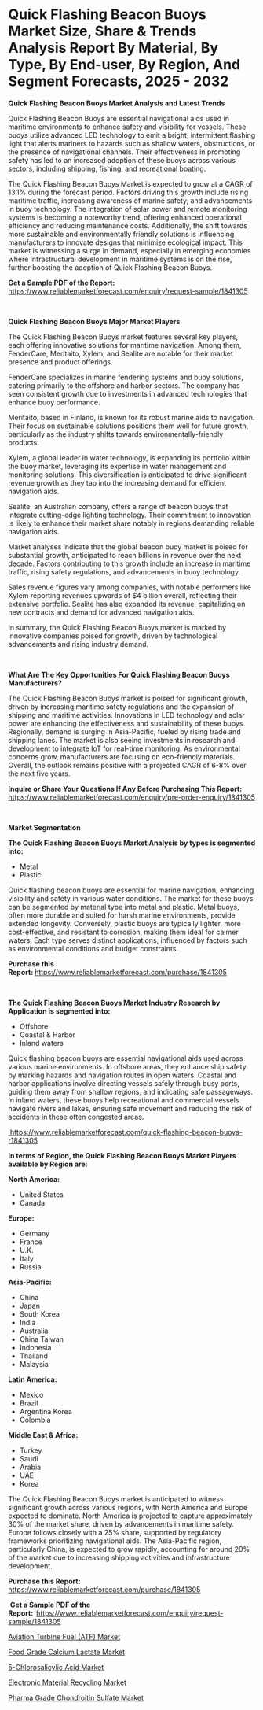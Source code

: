 <p><h1>Quick Flashing Beacon Buoys Market Size, Share & Trends Analysis Report By Material, By Type, By End-user, By Region, And Segment Forecasts, 2025 - 2032</h1></p><p><strong>Quick Flashing Beacon Buoys Market Analysis and Latest Trends</strong></p>
<p><p>Quick Flashing Beacon Buoys are essential navigational aids used in maritime environments to enhance safety and visibility for vessels. These buoys utilize advanced LED technology to emit a bright, intermittent flashing light that alerts mariners to hazards such as shallow waters, obstructions, or the presence of navigational channels. Their effectiveness in promoting safety has led to an increased adoption of these buoys across various sectors, including shipping, fishing, and recreational boating.</p><p>The Quick Flashing Beacon Buoys Market is expected to grow at a CAGR of 13.1% during the forecast period. Factors driving this growth include rising maritime traffic, increasing awareness of marine safety, and advancements in buoy technology. The integration of solar power and remote monitoring systems is becoming a noteworthy trend, offering enhanced operational efficiency and reducing maintenance costs. Additionally, the shift towards more sustainable and environmentally friendly solutions is influencing manufacturers to innovate designs that minimize ecological impact. This market is witnessing a surge in demand, especially in emerging economies where infrastructural development in maritime systems is on the rise, further boosting the adoption of Quick Flashing Beacon Buoys.</p></p>
<p><strong>Get a Sample PDF of the Report:&nbsp;</strong> <a href="https://www.reliablemarketforecast.com/enquiry/request-sample/1841305?utm_campaign=2011&utm_medium=2&utm_source=Github&utm_content=ia&utm_term=28022025&utm_id=quick-flashing-beacon-buoys">https://www.reliablemarketforecast.com/enquiry/request-sample/1841305</a></p>
<p>&nbsp;</p>
<p><strong>Quick Flashing Beacon Buoys Major Market Players</strong></p>
<p><p>The Quick Flashing Beacon Buoys market features several key players, each offering innovative solutions for maritime navigation. Among them, FenderCare, Meritaito, Xylem, and Sealite are notable for their market presence and product offerings.</p><p>FenderCare specializes in marine fendering systems and buoy solutions, catering primarily to the offshore and harbor sectors. The company has seen consistent growth due to investments in advanced technologies that enhance buoy performance.</p><p>Meritaito, based in Finland, is known for its robust marine aids to navigation. Their focus on sustainable solutions positions them well for future growth, particularly as the industry shifts towards environmentally-friendly products. </p><p>Xylem, a global leader in water technology, is expanding its portfolio within the buoy market, leveraging its expertise in water management and monitoring solutions. This diversification is anticipated to drive significant revenue growth as they tap into the increasing demand for efficient navigation aids.</p><p>Sealite, an Australian company, offers a range of beacon buoys that integrate cutting-edge lighting technology. Their commitment to innovation is likely to enhance their market share notably in regions demanding reliable navigation aids.</p><p>Market analyses indicate that the global beacon buoy market is poised for substantial growth, anticipated to reach billions in revenue over the next decade. Factors contributing to this growth include an increase in maritime traffic, rising safety regulations, and advancements in buoy technology.</p><p>Sales revenue figures vary among companies, with notable performers like Xylem reporting revenues upwards of $4 billion overall, reflecting their extensive portfolio. Sealite has also expanded its revenue, capitalizing on new contracts and demand for advanced navigation aids.</p><p>In summary, the Quick Flashing Beacon Buoys market is marked by innovative companies poised for growth, driven by technological advancements and rising industry demand.</p></p>
<p>&nbsp;</p>
<p><strong>What Are The Key Opportunities For Quick Flashing Beacon Buoys Manufacturers?</strong></p>
<p><p>The Quick Flashing Beacon Buoys market is poised for significant growth, driven by increasing maritime safety regulations and the expansion of shipping and maritime activities. Innovations in LED technology and solar power are enhancing the effectiveness and sustainability of these buoys. Regionally, demand is surging in Asia-Pacific, fueled by rising trade and shipping lanes. The market is also seeing investments in research and development to integrate IoT for real-time monitoring. As environmental concerns grow, manufacturers are focusing on eco-friendly materials. Overall, the outlook remains positive with a projected CAGR of 6-8% over the next five years.</p></p>
<p><strong>Inquire or Share Your Questions If Any Before Purchasing This Report:</strong> <a href="https://www.reliablemarketforecast.com/enquiry/pre-order-enquiry/1841305?utm_campaign=2011&utm_medium=2&utm_source=Github&utm_content=ia&utm_term=28022025&utm_id=quick-flashing-beacon-buoys">https://www.reliablemarketforecast.com/enquiry/pre-order-enquiry/1841305</a></p>
<p>&nbsp;</p>
<p><strong>Market Segmentation</strong></p>
<p><strong>The Quick Flashing Beacon Buoys Market Analysis by types is segmented into:</strong></p>
<p><ul><li>Metal</li><li>Plastic</li></ul></p>
<p><p>Quick flashing beacon buoys are essential for marine navigation, enhancing visibility and safety in various water conditions. The market for these buoys can be segmented by material type into metal and plastic. Metal buoys, often more durable and suited for harsh marine environments, provide extended longevity. Conversely, plastic buoys are typically lighter, more cost-effective, and resistant to corrosion, making them ideal for calmer waters. Each type serves distinct applications, influenced by factors such as environmental conditions and budget constraints.</p></p>
<p><strong>Purchase this Report:&nbsp;</strong><a href="https://www.reliablemarketforecast.com/purchase/1841305?utm_campaign=2011&utm_medium=2&utm_source=Github&utm_content=ia&utm_term=28022025&utm_id=quick-flashing-beacon-buoys">https://www.reliablemarketforecast.com/purchase/1841305</a></p>
<p>&nbsp;</p>
<p><strong>The Quick Flashing Beacon Buoys Market Industry Research by Application is segmented into:</strong></p>
<p><ul><li>Offshore</li><li>Coastal & Harbor</li><li>Inland waters</li></ul></p>
<p><p>Quick flashing beacon buoys are essential navigational aids used across various marine environments. In offshore areas, they enhance ship safety by marking hazards and navigation routes in open waters. Coastal and harbor applications involve directing vessels safely through busy ports, guiding them away from shallow regions, and indicating safe passageways. In inland waters, these buoys help recreational and commercial vessels navigate rivers and lakes, ensuring safe movement and reducing the risk of accidents in these often congested areas.</p></p>
<p><a href="https://www.reliablemarketforecast.com/quick-flashing-beacon-buoys-r1841305?utm_campaign=2011&utm_medium=2&utm_source=Github&utm_content=ia&utm_term=28022025&utm_id=quick-flashing-beacon-buoys">&nbsp;https://www.reliablemarketforecast.com/quick-flashing-beacon-buoys-r1841305</a></p>
<p><strong>In terms of Region, the Quick Flashing Beacon Buoys Market Players available by Region are:</strong></p>
<p>
    <p> <strong> North America: </strong>
        <ul>
            <li>United States</li>
            <li>Canada</li>
        </ul>
        </p> 
    <p> <strong> Europe: </strong>
        <ul>
            <li>Germany</li>
            <li>France</li>
            <li>U.K.</li>
            <li>Italy</li>
            <li>Russia</li>
        </ul>
        </p> 
    <p> <strong> Asia-Pacific: </strong>
        <ul>
            <li>China</li>
            <li>Japan</li>
            <li>South Korea</li>
            <li>India</li>
            <li>Australia</li>
            <li>China Taiwan</li>
            <li>Indonesia</li>
            <li>Thailand</li>
            <li>Malaysia</li>
        </ul>
        </p> 
    <p> <strong> Latin America: </strong>
        <ul>
            <li>Mexico</li>
            <li>Brazil</li>
            <li>Argentina Korea</li>
            <li>Colombia</li>
        </ul>
        </p> 
    <p> <strong> Middle East & Africa: </strong>
        <ul>
            <li>Turkey</li>
            <li>Saudi</li>
            <li>Arabia</li>
            <li>UAE</li>
            <li>Korea</li>
        </ul>
    </p>
    </p>
<p><p>The Quick Flashing Beacon Buoys market is anticipated to witness significant growth across various regions, with North America and Europe expected to dominate. North America is projected to capture approximately 30% of the market share, driven by advancements in maritime safety. Europe follows closely with a 25% share, supported by regulatory frameworks prioritizing navigational aids. The Asia-Pacific region, particularly China, is expected to grow rapidly, accounting for around 20% of the market due to increasing shipping activities and infrastructure development.</p></p>
<p><strong>Purchase this Report: </strong><a href="https://www.reliablemarketforecast.com/purchase/1841305?utm_campaign=2011&utm_medium=2&utm_source=Github&utm_content=ia&utm_term=28022025&utm_id=quick-flashing-beacon-buoys">https://www.reliablemarketforecast.com/purchase/1841305</a></p>
<p>&nbsp;<strong>Get a Sample PDF of the Report:&nbsp;&nbsp;</strong><a href="https://www.reliablemarketforecast.com/enquiry/request-sample/1841305?utm_campaign=2011&utm_medium=2&utm_source=Github&utm_content=ia&utm_term=28022025&utm_id=quick-flashing-beacon-buoys">https://www.reliablemarketforecast.com/enquiry/request-sample/1841305</a></p>
<p><strong></strong></p>
<p><p><a href="https://github.com/mehakmiamid1/Market-Research-Report-List-1/blob/main/aviation-turbine-fuel-atf-market.md?utm_campaign=2011&utm_medium=2&utm_source=Github&utm_content=ia&utm_term=28022025&utm_id=quick-flashing-beacon-buoys">Aviation Turbine Fuel (ATF) Market</a></p><p><a href="https://github.com/leehihkl/Market-Research-Report-List-1/blob/main/food-grade-calcium-lactate-market.md?utm_campaign=2011&utm_medium=2&utm_source=Github&utm_content=ia&utm_term=28022025&utm_id=quick-flashing-beacon-buoys">Food Grade Calcium Lactate Market</a></p><p><a href="https://github.com/osamhcombre/Market-Research-Report-List-1/blob/main/5-chlorosalicylic-acid-market.md?utm_campaign=2011&utm_medium=2&utm_source=Github&utm_content=ia&utm_term=28022025&utm_id=quick-flashing-beacon-buoys">5-Chlorosalicylic Acid Market</a></p><p><a href="https://github.com/cobinaydin13/Market-Research-Report-List-1/blob/main/electronic-material-recycling-market.md?utm_campaign=2011&utm_medium=2&utm_source=Github&utm_content=ia&utm_term=28022025&utm_id=quick-flashing-beacon-buoys">Electronic Material Recycling Market</a></p><p><a href="https://github.com/guleealhani/Market-Research-Report-List-1/blob/main/pharma-grade-chondroitin-sulfate-market.md?utm_campaign=2011&utm_medium=2&utm_source=Github&utm_content=ia&utm_term=28022025&utm_id=quick-flashing-beacon-buoys">Pharma Grade Chondroitin Sulfate Market</a></p></p>